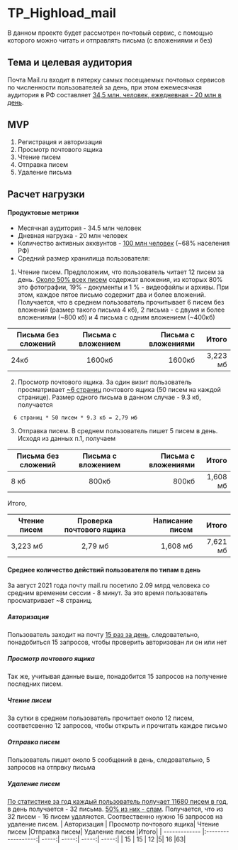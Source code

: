 # TP_Highload_mail
В данном проекте будет рассмотрен почтовый сервис, с помощью которого можно читать и отправлять письма (с вложениями и без) 

## Тема и целевая аудитория
Почта Mail.ru входит в пятерку самых посещаемых почтовых сервисов по численности пользователей за день, при этом ежемесячная аудитория в РФ составляет [34,5 млн. человек, ежедневная - 20 млн в день](https://journal.tinkoff.ru/news/review-mail-ru-group/).

## MVP
1. Регистрация и авторизация
2. Просмотр почтового ящика
3. Чтение писем
4. Отправка писем
5. Удаление письма

## Расчет нагрузки
#### Продуктовые метрики
* Месячная аудитория - 34.5 млн человек
* Дневная нагрузка - 20 млн человек
* Количество активных акквунтов - [100 млн человек](https://corp.mail.ru/ru/company/portal/) (~68% населения РФ)
* Средний размер хранилища пользователя:

 1. Чтение писем. Предположим, что пользователь читает 12 писем за день. [Около 50% всех писем](https://corp.mail.ru/ru/press/releases/10147/) содержат вложения, из которых 80% это фотографии, 19% - документы и 1 % - видеофайлы и архивы. При этом, каждое пятое письмо содержит два и более вложений. Получается, что в среднем пользователь прочитывает 6 писем без вложений (размер такого письма 4 кб), 2 письма - с двумя и более вложениями (~800 кб) и 4 письма с одним вложением (~400кб)

| Письма без сложений | Письма с вложением| Письма с вложениями |Итого|  
| ------------- |:------------------:| -----:| -----:|
|       24кб   | 1600кб    | 1600кб |3,223 мб|

2. Просмотр почтового ящика. За один визит пользователь просматривает [~6 страниц](https://www.similarweb.com/website/mail.ru/#overview) почтового ящика (50 писем на каждой странице). Размер одного письма в данном случае - 9.3 кб, получается 

```
  6 страниц * 50 писем * 9.3 кб = 2,79 мб
```
3. Отправка писем. В среднем пользователь пишет 5 писем в день. Исходя из данных п.1, получаем

| Письма без сложений | Письма с вложением| Письма с вложениями |Итого|  
| ------------- |:------------------:| -----:| -----:|
|      8 кб   | 800кб    | 800кб |1,608 мб|

Итого, 

| Чтение писем | Проверка почтового ящика| Написание писем |Итого|  
| ------------- |:------------------:| -----:| -----:|
|       3,223 мб   | 2,79 мб  | 1,608 мб | 7,621 мб|

#### Среднее количество действий пользователя по типам в день
За август 2021 года почту mail.ru посетило 2.09 млрд человека со средним временем сессии - 8 минут. За это время пользователь просматривает ~8 страниц.
##### Авторизация
Пользователь заходит на почту [15 раз за день](https://hbr.org/2019/01/how-to-spend-way-less-time-on-email-every-day), следовательно, понадобиться 15 запросов, чтобы проверить авторизован ли он или нет
##### Просмотр почтового ящика
Так же, учитывая данные выше, понадобится 15 запросов на получение последних писем.
##### Чтение писем
За сутки в среднем пользователь прочитает около 12 писем, соответсвенно 12 запросов, чтобы открыть и прочитать каждое письмо
##### Отправка писем
Пользователь пишет около 5 сообщений в день, следовательно, 5 запросов на отпрвку письма
##### Удаление писем
[По статистике за год каждый пользователь получает 11680 писем в год](https://blog.mail.ru/email-forever/), в день получается - 32 письма. [50% из них - спам](https://securelist.ru/spam-and-phishing-in-2020/100408/). Получается, что из 32 писем - 16 писем удаляются. Соотвественно нужно 16 запросов на удаление писем.
| Авторизация | Просмотр почтового ящика| Чтение писем |Отправка писем| Удаление писем |Итого|
| ------------- |:------------------:| -----:| -----:| -----:| -----:|
|     15   | 15    | 12 |5| 16 |63|
